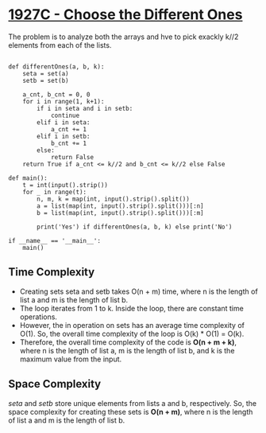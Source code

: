 # [1927C - Choose the Different Ones](https://codeforces.com/contest/1927/problem/C)

The problem is to analyze both the arrays and hve to pick exackly k//2 elements from each of the lists. 

```python3

def differentOnes(a, b, k):
    seta = set(a)
    setb = set(b)

    a_cnt, b_cnt = 0, 0
    for i in range(1, k+1):
        if i in seta and i in setb:
            continue
        elif i in seta:
            a_cnt += 1
        elif i in setb:
            b_cnt += 1
        else:
            return False
    return True if a_cnt <= k//2 and b_cnt <= k//2 else False

def main():
    t = int(input().strip())
    for _ in range(t):
        n, m, k = map(int, input().strip().split())
        a = list(map(int, input().strip().split()))[:n]
        b = list(map(int, input().strip().split()))[:m]

        print('Yes') if differentOnes(a, b, k) else print('No')

if __name__ == '__main__':
    main()

```

## Time Complexity 

- Creating sets seta and setb takes O(n + m) time, where n is the length of list a and m is the length of list b.
- The loop iterates from 1 to k. Inside the loop, there are constant time operations.
- However, the in operation on sets has an average time complexity of O(1). So, the overall time complexity of the loop is O(k) * O(1) = O(k).
- Therefore, the overall time complexity of the code is **O(n + m + k)**, where n is the length of list a, m is the length of list b, and k is the maximum value from the input.

## Space Complexity

*seta* and *setb* store unique elements from lists a and b, respectively. So, the space complexity for creating these sets is **O(n + m)**, where n is the length of list a and m is the length of list b.
